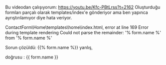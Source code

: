 Bu videodan çalışıyorum: https://youtu.be/Kfc-PBtLrss?t=2162 
Oluşturduğu formları parçalı olarak templates/index'e gönderiyor ama ben yapınca ayrıştırılamıyor diye hata veriyor.

ContactForm\Home\templates\home\index.html, error at line 169
Error during template rendering
Could not parse the remainder: '% form.name %' from '% form.name %'

Sorun çözüldü:
{{% form.name %}} yanlış,

doğrusu : {{ form.name }}
